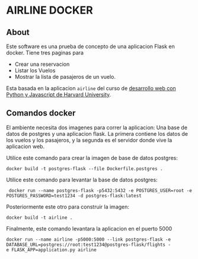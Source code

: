 # AIRLINE DOCKER

## About
Este software es una prueba de concepto de una aplicacion Flask en docker.  Tiene tres paginas para 
* Crear una reservacion
* Listar los Vuelos
* Mostrar la lista de pasajeros de un vuelo.

Esta basada en la aplicacion `airline` del curso de [desarrollo web con Python y Javascript de Harvard University](https://courses.edx.org/courses/course-v1:HarvardX+CS50W+Web/course/).

## Comandos docker

El ambiente necesita dos imagenes para correr la aplicacion:  Una base de datos de postgres y una aplicacion flask.  La primera contiene los datos de los vuelos y los pasajeros, y la segunda es el servidor donde vive la aplicacion web.

 Utilice este comando para crear la imagen de base de datos postgres:
 
 ``` docker build -t postgres-flask --file Dockerfile.postgres . ```

 Utilice este comando para levantar la base de datos postgres:
 
 ``` docker run --name postgres-flask -p5432:5432 -e POSTGRES_USER=root -e POSTGRES_PASSWORD=test1234 -d postgres-flask:latest```
 
 Posteriormente este otro para construir la imagen:
 
 ```docker build -t airline .```
 
 Finalmente, este comando levantara la aplicacion en el puerto 5000
 
 ```
docker run --name airline -p5000:5000 --link postgres-flask -e DATABASE_URL=postgres://root:test1234@postgres-flask/flights -
e FLASK_APP=application.py airline
```
